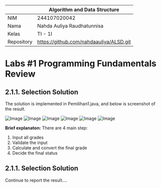 |  | Algorithm and Data Structure |
|--|--|
| NIM |  244107020042|
| Nama |  Nahda Auliya Raudhatunnisa |
| Kelas | TI - 1I |
| Repository | https://github.com/nahdaauliya/ALSD.git |

# Labs #1 Programming Fundamentals Review

## 2.1.1. Selection Solution

The solution is implemented in Pemilihan1.java, and below is screenshot of the result.

![Image](https://github.com/user-attachments/assets/9a02b1e5-0702-4de0-98b3-4a317b15d899)
![Image](https://github.com/user-attachments/assets/002f84c4-7128-42ba-afd3-0ff13e7a1cc6)
![Image](https://github.com/user-attachments/assets/eb020037-f766-4904-8571-8412eee25545)
![Image](https://github.com/user-attachments/assets/9b350ea3-74fd-42a0-81a5-602c85019e8a)
![Image](https://github.com/user-attachments/assets/89626c7c-fe18-44ec-9be1-9d1240fe0f3c)
![Image](https://github.com/user-attachments/assets/c4488e22-b342-4ef2-9543-b62fa4260c76)

**Brief explanaton:** There are 4 main step: 
1. Input all grades
2. Validate the input
3. Calculate and convert the final grade
4. Decide the final status

## 2.1.1. Selection Solution
Continue to report the result....
